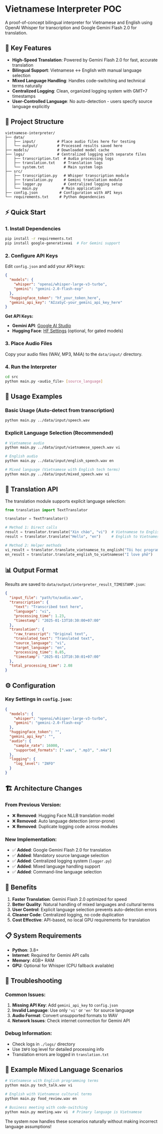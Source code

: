 # Vietnamese Interpreter POC

A proof-of-concept bilingual interpreter for Vietnamese and English using OpenAI Whisper for transcription and Google Gemini Flash 2.0 for translation.

## 🚀 Key Features

- **High-Speed Translation**: Powered by Gemini Flash 2.0 for fast, accurate translation
- **Bilingual Support**: Vietnamese ↔ English with manual language selection
- **Mixed Language Handling**: Handles code-switching and technical terms naturally
- **Centralized Logging**: Clean, organized logging system with GMT+7 timestamps
- **User-Controlled Language**: No auto-detection - users specify source language explicitly

## 📁 Project Structure

```
vietnamese-interpreter/
├── data/
│   ├── input/          # Place audio files here for testing
│   └── output/         # Processed results saved here
├── models/             # Downloaded model cache
├── logs/               # Centralized logging with separate files
│   ├── transcription.txt  # Audio processing logs
│   ├── translation.txt    # Translation logs
│   └── system.txt         # Main system logs
├── src/
│   ├── transcription.py   # Whisper transcription module
│   ├── translation.py     # Gemini translation module
│   ├── logger.py          # Centralized logging setup
│   └── main.py           # Main application
├── config.json          # Configuration with API keys
└── requirements.txt     # Python dependencies
```

## ⚡ Quick Start

### 1. Install Dependencies

```bash
pip install -r requirements.txt
pip install google-generativeai  # For Gemini support
```

### 2. Configure API Keys

Edit `config.json` and add your API keys:

```json
{
  "models": {
    "whisper": "openai/whisper-large-v3-turbo",
    "gemini": "gemini-2.0-flash-exp"
  },
  "huggingface_token": "hf_your_token_here",
  "gemini_api_key": "AIzaSyC-your_gemini_api_key_here"
}
```

**Get API Keys:**
- **Gemini API**: [Google AI Studio](https://makersuite.google.com/app/apikey)
- **Hugging Face**: [HF Settings](https://huggingface.co/settings/tokens) (optional, for gated models)

### 3. Place Audio Files

Copy your audio files (WAV, MP3, M4A) to the `data/input/` directory.

### 4. Run the Interpreter

```bash
cd src
python main.py <audio_file> [source_language]
```

## 📖 Usage Examples

### Basic Usage (Auto-detect from transcription)
```bash
python main.py ../data/input/speech.wav
```

### Explicit Language Selection (Recommended)
```bash
# Vietnamese audio
python main.py ../data/input/vietnamese_speech.wav vi

# English audio
python main.py ../data/input/english_speech.wav en

# Mixed language (Vietnamese with English tech terms)
python main.py ../data/input/mixed_speech.wav vi
```

## 🔧 Translation API

The translation module supports explicit language selection:

```python
from translation import TextTranslator

translator = TextTranslator()

# Method 1: Direct calls
result = translator.translate("Xin chào", "vi")  # Vietnamese to English
result = translator.translate("Hello", "en")     # English to Vietnamese

# Method 2: Helper methods
vi_result = translator.translate_vietnamese_to_english("Tôi học programming")
en_result = translator.translate_english_to_vietnamese("I love phở")
```

## 📊 Output Format

Results are saved to `data/output/interpreter_result_TIMESTAMP.json`:

```json
{
  "input_file": "path/to/audio.wav",
  "transcription": {
    "text": "Transcribed text here",
    "language": "vi",
    "processing_time": 1.23,
    "timestamp": "2025-01-13T10:30:00+07:00"
  },
  "translation": {
    "raw_transcript": "Original text",
    "translated_text": "Translated text",
    "source_language": "vi",
    "target_language": "en",
    "processing_time": 0.85,
    "timestamp": "2025-01-13T10:30:01+07:00"
  },
  "total_processing_time": 2.08
}
```

## ⚙️ Configuration

### Key Settings in `config.json`:

```json
{
  "models": {
    "whisper": "openai/whisper-large-v3-turbo",
    "gemini": "gemini-2.0-flash-exp"
  },
  "huggingface_token": "",
  "gemini_api_key": "",
  "audio": {
    "sample_rate": 16000,
    "supported_formats": [".wav", ".mp3", ".m4a"]
  },
  "logging": {
    "log_level": "INFO"
  }
}
```

## 🏗️ Architecture Changes

### From Previous Version:
- ❌ **Removed**: Hugging Face NLLB translation model
- ❌ **Removed**: Auto language detection (error-prone)
- ❌ **Removed**: Duplicate logging code across modules

### New Implementation:
- ✅ **Added**: Google Gemini Flash 2.0 for translation
- ✅ **Added**: Mandatory source language selection
- ✅ **Added**: Centralized logging system (`logger.py`)
- ✅ **Added**: Mixed language handling support
- ✅ **Added**: Command-line language selection

## 🎯 Benefits

1. **Faster Translation**: Gemini Flash 2.0 optimized for speed
2. **Better Quality**: Natural handling of mixed languages and cultural terms
3. **User Control**: Explicit language selection prevents auto-detection errors
4. **Cleaner Code**: Centralized logging, no code duplication
5. **Cost Effective**: API-based, no local GPU requirements for translation

## 📋 System Requirements

- **Python**: 3.8+
- **Internet**: Required for Gemini API calls
- **Memory**: 4GB+ RAM
- **GPU**: Optional for Whisper (CPU fallback available)

## 🔧 Troubleshooting

### Common Issues:

1. **Missing API Key**: Add `gemini_api_key` to `config.json`
2. **Invalid Language**: Use only `'vi'` or `'en'` for source language
3. **Audio Format**: Convert unsupported formats to WAV
4. **Network Issues**: Check internet connection for Gemini API

### Debug Information:
- Check logs in `./logs/` directory
- Use `INFO` log level for detailed processing info
- Translation errors are logged in `translation.txt`

## 🎪 Example Mixed Language Scenarios

```bash
# Vietnamese with English programming terms
python main.py tech_talk.wav vi

# English with Vietnamese cultural terms  
python main.py food_review.wav en

# Business meeting with code-switching
python main.py meeting.wav vi  # Primary language is Vietnamese
```

The system now handles these scenarios naturally without making incorrect language assumptions!
